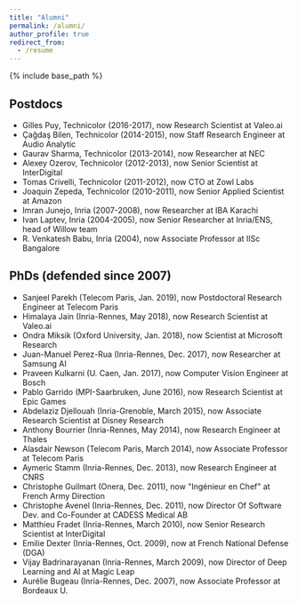 ```yaml
---
title: "Alumni"
permalink: /alumni/
author_profile: true
redirect_from:
  - /resume
---
```


{% include base_path %}

## Postdocs
* Gilles Puy, Technicolor (2016-2017), now Research Scientist at Valeo.ai
* Çağdaş Bilen, Technicolor (2014-2015), now Staff Research Engineer at Audio Analytic
* Gaurav Sharma, Technicolor (2013-2014), now Researcher at NEC
* Alexey Ozerov, Technicolor (2012-2013), now Senior Scientist at InterDigital
* Tomas Crivelli, Technicolor (2011-2012), now CTO at Zowl Labs
* Joaquin Zepeda, Technicolor (2010-2011), now Senior Applied Scientist at Amazon
* Imran Junejo, Inria (2007-2008), now Researcher at IBA Karachi
* Ivan Laptev, Inria (2004-2005), now Senior Researcher at Inria/ENS, head of Willow team  
* R. Venkatesh Babu, Inria (2004), now Associate Professor at IISc Bangalore

## PhDs (defended since 2007)
* Sanjeel Parekh (Telecom Paris, Jan. 2019), now Postdoctoral Research Engineer at Telecom Paris
* Himalaya Jain (Inria-Rennes, May 2018), now Research Scientist at Valeo.ai
* Ondra Miksik (Oxford University, Jan. 2018), now Scientist at Microsoft Research
* Juan-Manuel Perez-Rua (Inria-Rennes, Dec. 2017), now Researcher at Samsung AI
* Praveen Kulkarni (U. Caen, Jan. 2017), now Computer Vision Engineer at Bosch
* Pablo Garrido (MPI-Saarbruken, June 2016), now Research Scientist at Epic Games
* Abdelaziz Djellouah (Inria-Grenoble, March 2015), now Associate Research Scientist at Disney Research
* Anthony Bourrier (Inria-Rennes, May 2014), now Research Engineer at Thales
* Alasdair Newson (Telecom Paris, March 2014), now Associate Professor at Telecom Paris
* Aymeric Stamm (Inria-Rennes, Dec. 2013), now Research Engineer at CNRS
* Christophe Guilmart (Onera, Dec. 2011), now "Ingénieur en Chef" at French Army Direction 
* Christophe Avenel (Inria-Rennes, Dec. 2011), now Director Of Software Dev. and Co-Founder at CADESS Medical AB
* Matthieu Fradet (Inria-Rennes, March 2010), now Senior Research Scientist at InterDigital
* Emilie Dexter (Inria-Rennes, Oct. 2009), now at French National Defense (DGA)
* Vijay Badrinarayanan (Inria-Rennes, March 2009), now Director of Deep Learning and AI at Magic Leap 
* Aurélie Bugeau (Inria-Rennes, Dec. 2007), now Associate Professor at Bordeaux U.
